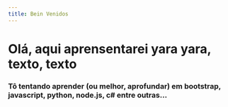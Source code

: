 ```yaml
---
title: Bein Venidos
---
```


# Olá, aqui aprensentarei yara yara, texto, texto

### Tô tentando aprender (ou melhor, aprofundar) em bootstrap, javascript, python, node.js, c# entre outras...

